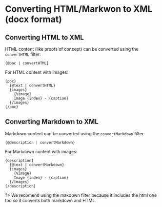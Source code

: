 # Converting HTML/Markwon to XML (docx format)

## Converting HTML to XML

HTML content (like proofs of concept) can be converted using the `convertHTML` filter:

```text
{@poc | convertHTML}
```

For HTML content with images:

```text
{poc}
  {@text | convertHTML}
  {images}
    {%image}
    Image {index} - {caption}
  {/images}
{/poc}
```

## Converting Markdown to XML

Markdown content can be converted using the `convertMarkdown` filter:

```text
{@description | convertMarkdown}
```

For Markdown content with images:

```text
{description}
  {@text | convertMarkdown}
  {images}
    {%image}
    Image {index} - {caption}
  {/images}
{/description}
```

?> We recomend using the makdown filter because it includes the html one too so it converts both markdown and HTML.
